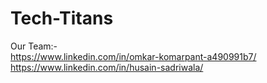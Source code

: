 # Tech-Titans
Our Team:-<br>
https://www.linkedin.com/in/omkar-komarpant-a490991b7/ <br>
https://www.linkedin.com/in/husain-sadriwala/
